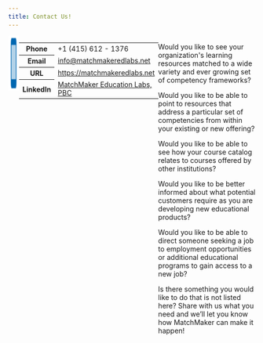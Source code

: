 ```yaml
---
title: Contact Us!
---
```


<div style="display: flex;">

<div>
    <img src="/mmassets/phone.svg" style="float: left; height: 8em;"/>
</div>

<div class="mr-5">
    <table>
    <tr><th>Phone</th><td>+1 (415) 612 - 1376</td></tr>
    <tr><th>Email</th><td><a href="mailto:info@matchmakeredlabs.net">info@matchmakeredlabs.net</a></td></tr>
    <tr><th>URL</th><td><a href="https://matchmakeredlabs.net">https://matchmakeredlabs.net</a></td></tr>
    <tr><th>LinkedIn</th><td><a href="https://www.linkedin.com/company/matchmaker-education-labs">MatchMaker Education Labs, PBC</a></td></tr>
    </table>
</div>

<div markdown="1">

Would you like to see your organization's learning resources matched to a wide variety and ever growing set of competency frameworks?

Would you like to be able to point to resources that address a particular set of competencies from within your existing or new offering?

Would you like to be able to see how your course catalog relates to courses offered by other institutions?

Would you like to be better informed about what potential customers require as you are developing new educational products?

Would you like to be able to direct someone seeking a job to employment opportunities or additional educational programs to gain access to a new job?

Is there something you would like to do that is not listed here? Share with us what you need and we’ll let you know how MatchMaker can make it happen!

</div>